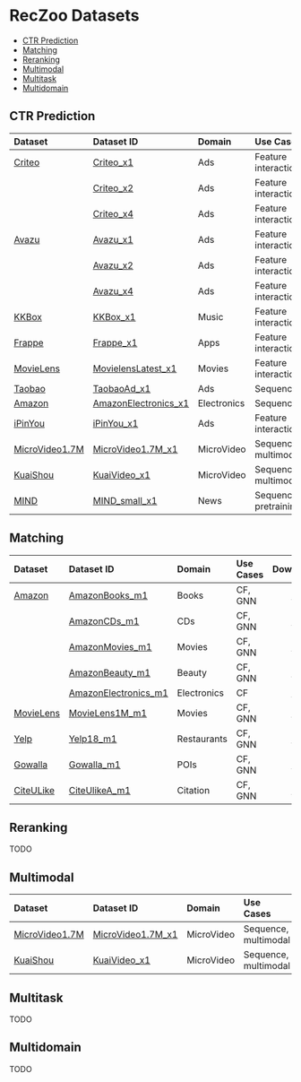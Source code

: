 # RecZoo Datasets

+ [CTR Prediction](#ctr-prediction)
+ [Matching](#matching)
+ [Reranking](#reranking)
+ [Multimodal](#multimodal)
+ [Multitask](#multitask)
+ [Multidomain](#multidomain)


## CTR Prediction

| Dataset   | Dataset ID   |   Domain  |  Use Cases   | Download | Leaderboard | 
|:-----------|:--------------------|:------------------------|:-------------------- |:---------------------:|:---------------------:|
| [Criteo](https://github.com/reczoo/Datasets/tree/main/Criteo)    | [Criteo_x1](https://github.com/reczoo/Datasets/tree/main/Criteo/Criteo_x1)              |  Ads | Feature interactions | [:link:](https://huggingface.co/datasets/reczoo/Criteo_x1/resolve/main/Criteo_x1.zip?download=true) | [:arrow_upper_right:](https://openbenchmark.github.io/BARS/CTR/leaderboard/criteo_x1.html) |
|           | [Criteo_x2](https://github.com/reczoo/Datasets/tree/main/Criteo/Criteo_x2)              |   Ads | Feature interactions | [:link:](https://huggingface.co/datasets/reczoo/Criteo_x2/resolve/main/Criteo_x2.zip?download=true) | 
|           | [Criteo_x4](https://github.com/reczoo/Datasets/tree/main/Criteo/Criteo_x4)              |  Ads |Feature interactions | [:link:](https://huggingface.co/datasets/reczoo/Criteo_x4/resolve/main/Criteo_x4.zip?download=true) |  [:arrow_upper_right:](https://openbenchmark.github.io/BARS/CTR/leaderboard/criteo_x4.html) |
| [Avazu](https://github.com/reczoo/Datasets/tree/main/Avazu)     | [Avazu_x1](https://github.com/reczoo/Datasets/tree/main/Avazu/Avazu_x1)              | Ads |Feature interactions | [:link:](https://huggingface.co/datasets/reczoo/Avazu_x1/resolve/main/Avazu_x1.zip?download=true) |  [:arrow_upper_right:](https://openbenchmark.github.io/BARS/CTR/leaderboard/avazu_x1.html) |
|           | [Avazu_x2](https://github.com/reczoo/Datasets/tree/main/Avazu/Avazu_x2)             | Ads |Feature interactions | [:link:](https://huggingface.co/datasets/reczoo/Avazu_x2/resolve/main/Avazu_x2.zip?download=true) |
|           | [Avazu_x4](https://github.com/reczoo/Datasets/tree/main/Avazu/Avazu_x4)                | Ads |Feature interactions | [:link:](https://huggingface.co/datasets/reczoo/Avazu_x4/resolve/main/Avazu_x4.zip?download=true) | [:arrow_upper_right:](https://openbenchmark.github.io/BARS/CTR/leaderboard/avazu_x4.html) |
| [KKBox](https://github.com/reczoo/Datasets/tree/main/KKBox)     | [KKBox_x1](https://github.com/reczoo/Datasets/tree/main/KKBox/KKBox_x1)              | Music | Feature interactions | [:link:](https://huggingface.co/datasets/reczoo/KKBox_x1/resolve/main/KKBox_x1.zip?download=true) | [:arrow_upper_right:](https://openbenchmark.github.io/BARS/CTR/leaderboard/kkbox_x1.html) |
| [Frappe](https://github.com/reczoo/Datasets/tree/main/Frappe)    | [Frappe_x1](https://github.com/reczoo/Datasets/tree/main/Frappe/Frappe_x1)             | Apps | Feature interactions | [:link:](https://huggingface.co/datasets/reczoo/Frappe_x1/resolve/main/Frappe_x1.zip?download=true) |  [:arrow_upper_right:](https://openbenchmark.github.io/BARS/CTR/leaderboard/frappe_x1.html) |
| [MovieLens](https://github.com/reczoo/Datasets/tree/main/MovieLens) | [MovielensLatest_x1](https://github.com/reczoo/Datasets/tree/main/MovieLens/MovielensLatest_x1)   | Movies | Feature interactions | [:link:](https://huggingface.co/datasets/reczoo/MovielensLatest_x1/resolve/main/MovielensLatest_x1.zip?download=true) | [:arrow_upper_right:](https://openbenchmark.github.io/BARS/CTR/leaderboard/movielenslatest_x1.html) |
| [Taobao](https://github.com/reczoo/Datasets/tree/main/Taobao)    | [TaobaoAd_x1](https://github.com/reczoo/Datasets/tree/main/Taobao/TaobaoAd_x1)              | Ads | Sequence | [:link:](https://huggingface.co/datasets/reczoo/TaobaoAd_x1/resolve/main/TaobaoAd_x1.zip?download=true) | [:arrow_upper_right:](https://openbenchmark.github.io/BARS/CTR/leaderboard/taobaoad_x1.html) |
| [Amazon](https://github.com/reczoo/Datasets/tree/main/Amazon)            | [AmazonElectronics_x1](https://github.com/reczoo/Datasets/tree/main/Amazon/AmazonElectronics_x1)      | Electronics | Sequence | [:link:](https://huggingface.co/datasets/reczoo/AmazonElectronics_x1/resolve/main/AmazonElectronics_x1.zip?download=true) | [:arrow_upper_right:](https://openbenchmark.github.io/BARS/CTR/leaderboard/amazonelectronics_x1.html) |
| [iPinYou](https://github.com/reczoo/Datasets/tree/main/iPinYou)        |  [iPinYou_x1](https://github.com/reczoo/Datasets/tree/main/iPinYou/iPinYou_x1)      |    Ads  | Feature interactions | [:link:](https://huggingface.co/datasets/reczoo/iPinYou_x1/resolve/main/iPinYou_x1.zip?download=true) |
| [MicroVideo1.7M](https://github.com/reczoo/Datasets/tree/main/MicroVideo1.7M)    | [MicroVideo1.7M_x1](https://github.com/reczoo/Datasets/tree/main/MicroVideo1.7M/MicroVideo1.7M_x1)               | MicroVideo | Sequence, multimodal | [:link:](https://huggingface.co/datasets/reczoo/MicroVideo1.7M_x1/resolve/main/MicroVideo1.7M_x1.zip?download=true) | [:arrow_upper_right:](https://openbenchmark.github.io/BARS/CTR/leaderboard/microvideo1.7m_x1.html) |
| [KuaiShou](https://github.com/reczoo/Datasets/tree/main/KuaiShou)        |  [KuaiVideo_x1](https://github.com/reczoo/Datasets/tree/main/KuaiShou/KuaiVideo_x1)      |    MicroVideo  | Sequence, multimodal | [:link:](https://huggingface.co/datasets/reczoo/KuaiVideo_x1/resolve/main/KuaiVideo_x1.zip?download=true) | [:arrow_upper_right:](https://openbenchmark.github.io/BARS/CTR/leaderboard/kuaivideo_x1.html) |
| [MIND](https://github.com/reczoo/Datasets/tree/main/MIND)  |  [MIND_small_x1](https://github.com/reczoo/Datasets/tree/main/MIND/MIND_small_x1)  |   News  | Sequence, pretraining | [:link:](https://huggingface.co/datasets/reczoo/MIND_small_x1/resolve/main/MIND_small_x1.zip?download=true) | 


## Matching

| Dataset           | Dataset ID           |     Domain  |  Use Cases                        | Download | Leaderboard | 
|:-------------------|:----------------------|:-----------------|:-------------|:----------------------:|:----------------------:|
| [Amazon](https://github.com/reczoo/Datasets/tree/main/Amazon)            | [AmazonBooks_m1](https://github.com/reczoo/Datasets/tree/main/Amazon/AmazonBooks_m1)        | Books | CF, GNN | [:link:](https://huggingface.co/datasets/reczoo/AmazonBooks_m1/tree/main) | [:arrow_upper_right:](https://openbenchmark.github.io/BARS/Matching/leaderboard/amazonbooks_m1.html) |
|                   | [AmazonCDs_m1](https://github.com/reczoo/Datasets/tree/main/Amazon/AmazonCDs_m1)         |   CDs | CF, GNN |   [:link:](https://huggingface.co/datasets/reczoo/AmazonCDs_m1/tree/main) |
|                   | [AmazonMovies_m1](https://github.com/reczoo/Datasets/tree/main/Amazon/AmazonMovies_m1)      |   Movies     | CF, GNN | [:link:](https://huggingface.co/datasets/reczoo/AmazonMovies_m1/tree/main) |
|                   | [AmazonBeauty_m1](https://github.com/reczoo/Datasets/tree/main/Amazon/AmazonBeauty_m1)      |   Beauty     | CF, GNN |  [:link:](https://huggingface.co/datasets/reczoo/AmazonBeauty_m1/tree/main) |
|                   | [AmazonElectronics_m1](https://github.com/reczoo/Datasets/tree/main/Amazon/AmazonElectronics_m1) |   Electronics | CF |  [:link:](https://huggingface.co/datasets/reczoo/AmazonElectronics_m1/tree/main) |
| [MovieLens](https://github.com/reczoo/Datasets/tree/main/MovieLens)         | [MovieLens1M_m1](https://github.com/reczoo/Datasets/tree/main/Amazon/MovieLens1M_m1)       |   Movies |    CF, GNN | [:link:](https://huggingface.co/datasets/reczoo/MovieLens1M_m1/tree/main) |
| [Yelp](https://github.com/reczoo/Datasets/tree/main/Yelp)              | [Yelp18_m1](https://github.com/reczoo/Datasets/tree/main/Yelp/Yelp18_m1)            |   Restaurants | CF, GNN | [:link:](https://huggingface.co/datasets/reczoo/Yelp18_m1/tree/main) | [:arrow_upper_right:](https://openbenchmark.github.io/BARS/Matching/leaderboard/yelp18_m1.html) |
| [Gowalla](https://github.com/reczoo/Datasets/tree/main/Gowalla)           | [Gowalla_m1](https://github.com/reczoo/Datasets/tree/main/Gowalla/Gowalla_m1)        | POIs | CF, GNN | [:link:](https://huggingface.co/datasets/reczoo/Gowalla_m1/tree/main) | [:arrow_upper_right:](https://openbenchmark.github.io/BARS/Matching/leaderboard/gowalla_m1.html) |
| [CiteULike](https://github.com/reczoo/Datasets/tree/main/CiteULike)           | [CiteUlikeA_m1](https://github.com/reczoo/Datasets/tree/main/CiteULike/CiteUlikeA_m1)        | Citation  | CF, GNN | [:link:](https://huggingface.co/datasets/reczoo/CiteUlikeA_m1/tree/main) |


## Reranking
TODO

## Multimodal

| Dataset   | Dataset ID   |   Domain  |  Use Cases   | Download |
|:-----------|:--------------------|:------------------------|:-------------------- |:---------------------------------------------:|
| [MicroVideo1.7M](https://github.com/reczoo/Datasets/tree/main/MicroVideo1.7M)    | [MicroVideo1.7M_x1](https://github.com/reczoo/Datasets/tree/main/MicroVideo1.7M/MicroVideo1.7M_x1)               | MicroVideo | Sequence, multimodal | [:link:](https://huggingface.co/datasets/reczoo/MicroVideo1.7M_x1/resolve/main/MicroVideo1.7M_x1.zip?download=true) |
| [KuaiShou](https://github.com/reczoo/Datasets/tree/main/KuaiShou)        |  [KuaiVideo_x1](https://github.com/reczoo/Datasets/tree/main/KuaiShou/KuaiVideo_x1)      |    MicroVideo  | Sequence, multimodal | [:link:](https://huggingface.co/datasets/reczoo/KuaiVideo_x1/resolve/main/KuaiVideo_x1.zip?download=true) |


## Multitask
TODO

## Multidomain
TODO

